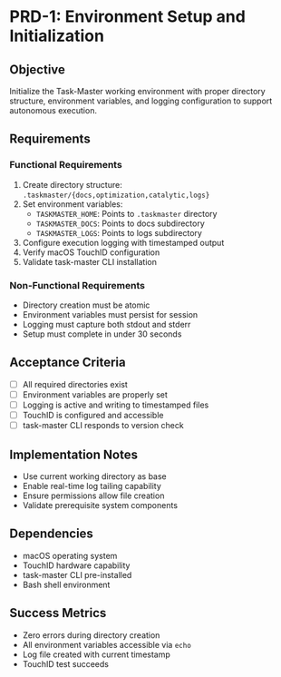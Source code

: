 # PRD-1: Environment Setup and Initialization

## Objective
Initialize the Task-Master working environment with proper directory structure, environment variables, and logging configuration to support autonomous execution.

## Requirements

### Functional Requirements
1. Create directory structure: `.taskmaster/{docs,optimization,catalytic,logs}`
2. Set environment variables:
   - `TASKMASTER_HOME`: Points to `.taskmaster` directory
   - `TASKMASTER_DOCS`: Points to docs subdirectory  
   - `TASKMASTER_LOGS`: Points to logs subdirectory
3. Configure execution logging with timestamped output
4. Verify macOS TouchID configuration
5. Validate task-master CLI installation

### Non-Functional Requirements
- Directory creation must be atomic
- Environment variables must persist for session
- Logging must capture both stdout and stderr
- Setup must complete in under 30 seconds

## Acceptance Criteria
- [ ] All required directories exist
- [ ] Environment variables are properly set
- [ ] Logging is active and writing to timestamped files
- [ ] TouchID is configured and accessible
- [ ] task-master CLI responds to version check

## Implementation Notes
- Use current working directory as base
- Enable real-time log tailing capability
- Ensure permissions allow file creation
- Validate prerequisite system components

## Dependencies
- macOS operating system
- TouchID hardware capability
- task-master CLI pre-installed
- Bash shell environment

## Success Metrics
- Zero errors during directory creation
- All environment variables accessible via `echo`
- Log file created with current timestamp
- TouchID test succeeds
